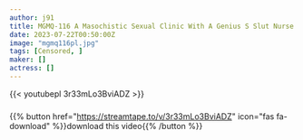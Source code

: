 ```yaml
---
author: j91
title: MGMQ-116 A Masochistic Sexual Clinic With A Genius S Slut Nurse Who Does A Man’s Anal In A Hospital Rei Misumi
date: 2023-07-22T00:50:00Z
image: "mgmq116pl.jpg"
tags: [Censored, ]
maker: []
actress: []
---
```



{{< youtubepl 3r33mLo3BviADZ >}}
###

{{% button href="https://streamtape.to/v/3r33mLo3BviADZ" icon="fas fa-download" %}}download this video{{% /button %}}
